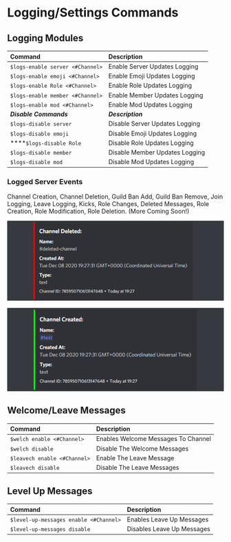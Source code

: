 # Logging/Settings Commands

## Logging Modules 

| Command | Description |
| :--- | :--- |
|  `$logs-enable server <#Channel>` | Enable Server Updates Logging |
|  `$logs-enable emoji <#Channel>` | Enable Emoji Updates Logging |
|  `$logs-enable Role <#Channel>` | Enable Role Updates Logging |
|  `$logs-enable member <#Channel>` | Enable Member Updates Logging |
|  `$logs-enable mod <#Channel>` | Enable Mod Updates Logging |
| _**Disable Commands**_ | _**Description**_ |
|  `$logs-disable server` | Disable Server Updates Logging |
|  `$logs-disable emoji` | Disable Emoji Updates Logging |
|  ****`$logs-disable Role` | Disable Role Updates Logging |
|  `$logs-disable member` | Disable Member Updates Logging |
|  `$logs-disable mod` | Disable Mod Updates Logging |

### Logged Server Events

Channel Creation, Channel Deletion, Guild Ban Add, Guild Ban Remove, Join Logging, Leave Logging, Kicks, Role Changes, Deleted Messages, Role Creation, Role Modification, Role Deletion. \(More Coming Soon!\)

![Channel Deleted](../.gitbook/assets/b4ff90c7d2fbc429fadd2b3a048e375c.png)

![Channel Created](../.gitbook/assets/7ec51473c2d5e3cdcefad96a79205860.png)

## Welcome/Leave Messages

| Command | Description |
| :--- | :--- |
| `$welch enable <#Channel>` | Enables Welcome Messages To Channel |
| `$welch disable`  | Disable The Welcome Messages |
| `$leavech enable <#Channel>` | Enable The Leave Message |
| `$leavech disable` | Disable The Leave Messages |

## Level Up Messages <a id="welcome-leave-messages"></a>

| Command | Description |
| :--- | :--- |
| `$level-up-messages enable <#Channel>` | Enables Leave Up Messages |
| `$level-up-messages disable` | Disables Leave Up Messages |

